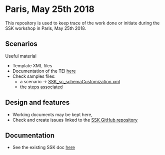 # Paris, May 25th 2018

This repository is used to keep trace of the work done or initiate during the SSK workshop in Paris, May 25th 2018.

## Scenarios

Useful material
* Template XML files
* Documentation of the TEI [here](https://parthenoswp4.github.io/SSK/)
* Check samples files:
  * a scenario -> [SSK_sc_schemaCustomization.xml](https://github.com/ParthenosWP4/SSK/blob/master/scenarios/SSK_sc_schemaCustomization.xml)
  * the [steps associated](github.com/ParthenosWP4/SSK/blob/master/steps)

## Design and features
* Working documents may be kept here,
* Check and create issues linked to the [SSK GitHub repository](https://github.com/ParthenosWP4/SSK/issues)

## Documentation
* See the existing SSK doc [here](https://parthenoswp4.github.io/SSK/)

